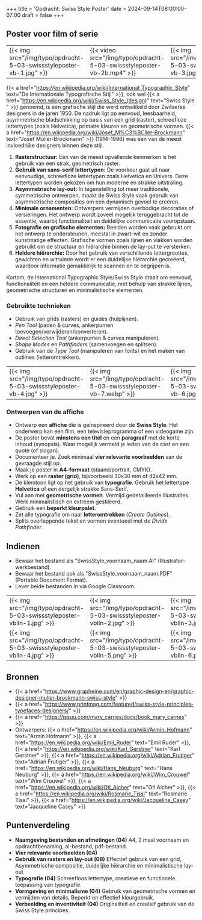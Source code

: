 +++
title = 'Opdracht: Swiss Style Poster'
date = 2024-09-14T08:00:00-07:00
draft = false
+++

## Poster voor film of serie

|   |   |   |
|---|---|---|
|{{< img src="/img/typo/opdracht-5-03-swissstyleposter-vb-1.jpg" >}}|{{< video src="/img/typo/opdracht-5-03-swissstyleposter-vb-2b.mp4" >}}|{{< img src="/img/typo/opdracht-5-03-swissstyleposter-vb-3.jpg" >}}|

{{< a href="https://en.wikipedia.org/wiki/International_Typographic_Style" text="De Internationale Typografische Stijl" >}}, ook wel {{< a href="https://en.wikipedia.org/wiki/Swiss_Style_(design)" text="Swiss Style " >}} genoemd, is een grafische stijl die werd ontwikkeld door Zwitserse designers in de jaren 1950. De nadruk ligt op eenvoud, leesbaarheid, asymmetrische bladschikking op basis van een grid (raster), schreefloze lettertypes (zoals Helvetica), primaire kleuren en geometrische vormen. {{< a href="https://en.wikipedia.org/wiki/Josef_M%C3%BCller-Brockmann" text="Josef Müller-Brockmann" >}} (1914-1996) was een van de meest invloedrijke designers binnen deze stijl.

1. **Rasterstructuur:** Een van de meest opvallende kenmerken is het gebruik van een strak, geometrisch raster. 
2. **Gebruik van sans-serif lettertypen:** De voorkeur gaat uit naar eenvoudige, schreefloze lettertypen zoals Helvetica en Univers. Deze lettertypen worden gekozen om hun moderne en strakke uitstraling.
3. **Asymmetrische lay-out:** In tegenstelling tot meer traditionele, symmetrische ontwerpen, maakt de Swiss Style vaak gebruik van asymmetrische composities om een dynamisch gevoel te creëren.
4. **Minimale ornamenten:** Ontwerpers vermijden overbodige decoraties of versieringen. Het ontwerp wordt zoveel mogelijk teruggebracht tot de essentie, waarbij functionaliteit en duidelijke communicatie vooropstaan.
5. **Fotografie en grafische elementen:** Beelden worden vaak gebruikt om het ontwerp te ondersteunen, meestal in zwart-wit en zonder kunstmatige effecten. Grafische vormen zoals lijnen en vlakken worden gebruikt om de structuur en hiërarchie binnen de lay-out te versterken.
6. **Heldere hiërarchie:** Door het gebruik van verschillende lettergroottes, gewichten en witruimte wordt er een duidelijke hiërarchie gecreëerd, waardoor informatie gemakkelijk te scannen en te begrijpen is.

Kortom, de International Typographic Style/Swiss Style draait om eenvoud, functionaliteit en een heldere communicatie, met behulp van strakke lijnen, geometrische structuren en minimalistische elementen.

### Gebruikte technieken

- Gebruik van grids (rasters) en guides (hulplijnen).
- *Pen Tool* (paden & curves, ankerpunten toevoegen/verwijderen/converteren).
- *Direct Selection Tool* (ankerpunten & curves manipuleren).
- *Shape Modes* en *Pathfinders* (samenvoegen en splitsen).
- Gebruik van de *Type Tool* (manipuleren van fonts) en het maken van outlines (letteromtrekken).

|   |   |   |
|---|---|---|
|{{< img src="/img/typo/opdracht-5-03-swissstyleposter-vb-4.jpg" >}}|{{< img src="/img/typo/opdracht-5-03-swissstyleposter-vb-7.webp" >}}|{{< img src="/img/typo/opdracht-5-03-swissstyleposter-vb-6.jpg" >}}|

### Ontwerpen van de affiche

- Ontwerp een **affiche** die is geïnspireerd door de **Swiss Style**. Het onderwerp kan een film, een televisieprogramma of een videogame zijn.
- De poster bevat **minstens een titel** en een **paragraaf** met de korte inhoud (synopsis). Waar mogelijk vermeld je leden van de cast en een quote (of slogan).
- Documenteer je. Zoek minimaal **vier relevante voorbeelden** van de gevraagde stijl op.
- Maak je poster in **A4-formaat** (staand/portrait, CMYK).
- Werk op een **raster (grid)**, bijvoorbeeld 30x30 mm of 42x42 mm.
- De klemtoon ligt op het gebruik van **typografie**. Gebruik het lettertype **Helvetica** of een dergelijk strakke Sans-Serif.
- Vul aan met **geometrische vormen**. Vermijd gedetailleerde illustraties. Werk minimalistisch en extreem gestileerd.
- Gebruik een **beperkt kleurpalet**.
- Zet alle typografie om naar **letteromtrekken** (*Create Outlines*).
- Splits overlappende tekst en vormen eventueel met de *Divide Pathfinder*.

## Indienen

- Bewaar het bestand als "SwissStyle_voornaam_naam.AI" (Illustrator-werkbestand).
- Bewaar het bestand ook als "SwissStyle_voornaam_naam.PDF" (Portable Document Format).
- Lever beide bestanden in via Google Classroom.

|   |   |   |
|---|---|---|
|{{< img src="/img/typo/opdracht-5-03-swissstyleposter-vblln-1.jpg" >}}|{{< img src="/img/typo/opdracht-5-03-swissstyleposter-vblln-2.jpg" >}}|{{< img src="/img/typo/opdracht-5-03-swissstyleposter-vblln-3.jpg" >}}|
|{{< img src="/img/typo/opdracht-5-03-swissstyleposter-vblln-4.jpg" >}}|{{< img src="/img/typo/opdracht-5-03-swissstyleposter-vblln-5.png" >}}|{{< img src="/img/typo/opdracht-5-03-swissstyleposter-vblln-6.png" >}}|

## Bronnen
- {{< a href="https://www.grapheine.com/en/graphic-design-en/graphic-designer-muller-brockmann-swiss-style" >}}
- {{< a href="https://www.printmag.com/featured/swiss-style-principles-typefaces-designers/" >}}
- {{< a href="https://issuu.com/mary_carnes/docs/book_mary_carnes" >}}
- Ontwerpers: {{< a href="https://en.wikipedia.org/wiki/Armin_Hofmann" text="Armin Hofmann" >}}, {{< a href="https://en.wikipedia.org/wiki/Emil_Ruder" text="Emil Ruder" >}}, {{< a href="https://en.wikipedia.org/wiki/Karl_Gerstner" text="Karl Gerstner" >}},  {{< a href="https://en.wikipedia.org/wiki/Adrian_Frutiger" text="Adrian Frutiger" >}}, {{< a href="https://en.wikipedia.org/wiki/Hans_Neuburg" text="Hans Neuburg" >}}, {{< a href="https://en.wikipedia.org/wiki/Wim_Crouwel" text="Wim Crouwel" >}}, {{< a href="https://en.wikipedia.org/wiki/Otl_Aicher" text="Otl Aicher" >}}, {{< a href="https://en.wikipedia.org/wiki/Rosmarie_Tissi" text="Rosmarie Tissi" >}}, {{< a href="https://en.wikipedia.org/wiki/Jacqueline_Casey" text="Jacqueline Casey" >}}

## Puntenverdeling

- **Naamgeving bestanden en afmetingen (04)** A4, 2 maal voornaam en opdrachtbenaming, ai-bestand, pdf-bestand. 
- **Vier relevante voorbeelden (04)**
- **Gebruik van rasters en lay-out (08)** Effectief gebruik van een grid, Asymmetrische compositie, duidelijke hiërarchie en minimalistische lay-out
- **Typografie (04)** Schreefloos lettertype, creatieve en functionele toepassing van typografie.
- **Vormgeving en minimalisme (04)** Gebruik van geometrische vormen en vermijden van details, Beperkt en effectief kleurgebruik.
- **Verbeelding en inventiviteit (04)** Originaliteit en creatief gebruik van de Swiss Style principes.
